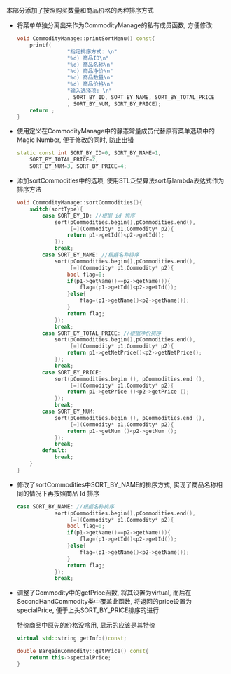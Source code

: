 

本部分添加了按照购买数量和商品价格的两种排序方式

- 将菜单单独分离出来作为CommodityManage的私有成员函数, 方便修改:

	```cpp
	void CommodityManage::printSortMenu() const{
		printf(
					"指定排序方式: \n"
					"%d) 商品ID\n"
					"%d) 商品名称\n"
					"%d) 商品净价\n"
					"%d) 商品数量\n"
					"%d) 商品价格\n"
					"输入选择项: \n"
					, SORT_BY_ID, SORT_BY_NAME, SORT_BY_TOTAL_PRICE
					, SORT_BY_NUM, SORT_BY_PRICE);
		return ;
	}
	```

- 使用定义在CommodityManage中的静态常量成员代替原有菜单选项中的Magic Number, 便于修改的同时, 防止出错

	```cpp
	static const int SORT_BY_ID=0, SORT_BY_NAME=1, 
		SORT_BY_TOTAL_PRICE=2,
		SORT_BY_NUM=3, SORT_BY_PRICE=4;
	```

- 添加sortCommodities中的选项, 使用STL泛型算法sort与lambda表达式作为排序方法

	```cpp
	void CommodityManage::sortCommodities(){
		switch(sortType){
			case SORT_BY_ID: //根据 id 排序
				sort(pCommodities.begin(),pCommodities.end(),
					 [=](Commodity* p1,Commodity* p2){
					return p1->getId()<p2->getId();
				});
				break;
			case SORT_BY_NAME: //根据名称排序
				sort(pCommodities.begin(),pCommodities.end(),
					 [=](Commodity* p1,Commodity* p2){
					bool flag=0;
					if(p1->getName()==p2->getName()){
						flag=(p1->getId()<p2->getId());
					}else{
						flag=(p1->getName()<p2->getName());
					}
					return flag;
				});
				break;
			case SORT_BY_TOTAL_PRICE: //根据净价排序
				sort(pCommodities.begin(),pCommodities.end(),
					 [=](Commodity* p1,Commodity* p2){
					return p1->getNetPrice()<p2->getNetPrice();
				});
				break;
			case SORT_BY_PRICE:
				sort(pCommodities.begin (), pCommodities.end (),
					 [=](Commodity* p1,Commodity* p2){
					return p1->getPrice ()<p2->getPrice ();
				});
				break;
			case SORT_BY_NUM:
				sort(pCommodities.begin (), pCommodities.end (),
					 [=](Commodity* p1,Commodity* p2){
					return p1->getNum ()<p2->getNum ();
				});
				break;
			default:
				break;
		}
	}
	```

- 修改了sortCommodities中SORT_BY_NAME的排序方式, 实现了商品名称相同的情况下再按照商品 Id 排序 

	```cpp
	case SORT_BY_NAME: //根据名称排序
				sort(pCommodities.begin(),pCommodities.end(),
					 [=](Commodity* p1,Commodity* p2){
					bool flag=0;
					if(p1->getName()==p2->getName()){
						flag=(p1->getId()<p2->getId());
					}else{
						flag=(p1->getName()<p2->getName());
					}
					return flag;
				});
				break;
	```

- 调整了Commodity中的getPrice函数, 将其设置为virtual, 而后在SecondHandCommodity类中覆盖此函数, 将返回的price设置为specialPrice, 便于上头SORT_BY_PRICE排序的进行

	特价商品中原先的价格没啥用, 显示的应该是其特价

	```cpp
	virtual std::string getInfo()const;
	```

	```cpp
	double BargainCommodity::getPrice() const{
		return this->specialPrice;
	}
	```

	




​	 